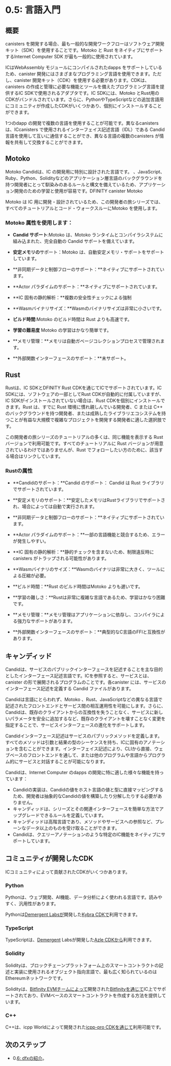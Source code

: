 # 0.5: 言語入門

## 概要

canisters を開発する場合、最も一般的な開発ワークフローはソフトウェア開発キット（SDK）を使用することです。Motoko と Rust をネイティブにサポートするInternet Computer SDK が最も一般的に使用されています。

ICはWebAssembly モジュールにコンパイルされたdapps をサポートしているため、canister 開発にはさまざまなプログラミング言語を使用できます。ただし、canister 開発キット（CDK）を使用する必要があります。CDKは、canisters の作成と管理に必要な機能とツールを備えたプログラミング言語を提供するIC SDKで使用されるアダプタです。IC SDKには、Motoko とRust用のCDKがバンドルされています。さらに、PythonやTypeScriptなどの追加言語用にコミュニティが作成したCDKがいくつかあり、個別にインストールすることができます。

1つのdapp の開発で複数の言語を使用することが可能です。異なるcanisters は、ICcanisters で使用されるインターフェイス記述言語（IDL）である Candid 言語を使用して互いに通信することができ、異なる言語の複数のcanisters が情報を共有して交換することができます。

## Motoko

Motoko Candidは、IC  の開発用に特別に設計された言語です。 、JavaScript、Ruby、Python、Solidityなどのアプリケーション層言語のバックグラウンドを持つ開発者にとって馴染みのあるルールと構文を備えているため、アプリケーション開発のための学習と使用が容易です。DFINITY canister Motoko 

Motoko は IC 用に開発・設計されているため、この開発者の旅シリーズでは、すべてのチュートリアルとコード・ウォークスルーにMotoko を使用します。

### Motoko 属性を使用します：

- **Candid サポート**:Motoko は、Motoko ランタイムとコンパイラシステムに組み込まれた、完全自動の Candid サポートを備えています。

- **安定メモリの**サポート：Motoko は、自動安定メモリ・サポートをサポートしています。

- **非同期データと制御フローのサポート：**ネイティブにサポートされています。

- **Actor パラダイムのサポート：**ネイティブにサポートされています。

- **IC 固有の静的解析：**複数の安全性チェックによる強制

- **Wasmバイナリサイズ：**Wasmのバイナリサイズは非常に小さいです。

- **ビルド時間**:Motoko のビルド時間は Rust よりも高速です。

- **学習の難易度** Motoko の学習はかなり簡単です。

- **メモリ管理：**メモリは自動ガベージコレクションプロセスで管理されます。

- **外部関数インターフェースのサポート：**未サポート。

## Rust

Rustは、IC SDKとDFINITY Rust CDKを通じてICでサポートされています。IC SDKには、ソフトウェアの一部としてRust CDKが自動的に付属していますが、IC SDKがインストールされていない場合は、Rust CDKを個別にインストールできます。Rust は、すでに Rust 環境に慣れ親しんでいる開発者、C または C++ のバックグラウンドを持つ開発者、または成熟したライブラリエコシステムを持つことが有益な大規模で複雑なプロジェクトを開発する開発者に適した選択肢です。

この開発者の旅シリーズのチュートリアルの多くは、同じ機能を表示する Rust バージョンで利用可能です。すべてのチュートリアルに Rust バージョンが用意されているわけではありませんが、Rust でフォローしたい方のために、該当する場合はリンクしています。

### Rustの属性

- **Candidのサポート：**Candid のサポート： Candid は Rust ライブラリでサポートされています。

- **安定メモリのサポート：**安定したメモリはRustライブラリでサポートされ、場合によっては自動で実行されます。

- **非同期データと制御フローのサポート：**ネイティブにサポートされています。

- **Actor パラダイムのサポート：**一部の言語機能と競合するため、エラーが発生しやすい。

- **IC 固有の静的解析：**静的チェックを含まないため、制限違反時にcanisters がトラップされる可能性があります。

- **Wasmバイナリのサイズ：**Wasmのバイナリは非常に大きく、ツールによる圧縮が必要。

- **ビルド時間：**Rust のビルド時間はMotoko よりも遅いです。

- **学習の難しさ：**Rustは非常に複雑な言語であるため、学習はかなり困難です。

- **メモリ管理：**メモリ管理はアプリケーションに依存し、コンパイラによる強力なサポートがあります。

- **外部関数インターフェースのサポート：**典型的なC言語のFFIと互換性があります。

## キャンディッド

Candidは、サービスのパブリックインターフェースを記述することを主な目的としたインターフェース記述言語です。ICを参照すると、サービスとは、canister の形で展開されるプログラムのことです。各canister には、サービスのインターフェース記述を定義する Candid ファイルがあります。

Candidは言語にとらわれず、Motoko 、Rust、JavaScriptなどの異なる言語で記述されたフロントエンドとサービス間の相互運用性を可能にします。さらに、Candidは、既存のクライアントからの互換性を失うことなく、サービスに新しいパラメータを安全に追加するなど、既存のクライアントを壊すことなく変更を指定することで、サービスインターフェースの進化をサポートします。

Candidインターフェース記述はサービスのパブリックメソッドを定義します。すべてのメソッドは引数と結果の型のシーケンスを持ち、ICに固有のアノテーションを含むことができます。インターフェイス記述により、CLIから直接、ウェブベースのフロントエンドを通して、または他のプログラムや言語からプログラム的にサービスと対話することが可能になります。

Candidは、Internet Computer のdapps の開発に特に適した様々な機能を持っています：

- Candidの実装は、Candidの値をホスト言語の値と型に直接マッピングするため、開発者は抽象的なCandidの値を構築したり分解したりする必要がありません。
- キャンディッドは、シリーズとその関連インターフェースを簡単な方法でアップグレードできるルールを定義しています。
- キャンディッドは高階言語であり、メソッドやサービスへの参照など、プレーンなデータ以上のものを受け取ることができます。
- Candidは、クエリーアノテーションのような特定のIC機能をネイティブにサポートしています。

## コミュニティが開発したCDK

ICコミュニティによって貢献されたCDKがいくつかあります。

### Python

Pythonは、ウェブ開発、AI機能、データ分析によく使われる言語です。読みやすく、汎用性があります。

Pythonは[Demergent Labsが](https://github.com/demergent-labs)開発した[Kybra CDKで](https://demergent-labs.github.io/kybra)利用できます。

### TypeScript

TypeScriptは、[Demergent](https://github.com/demergent-labs) Labsが開発した[Azle CDKから](https://demergent-labs.github.io/azle)利用できます。

### Solidity

Solidityは、ブロックチェーンプラットフォーム上のスマートコントラクトの記述と実装に使用されるオブジェクト指向言語で、最も広く知られているのはEthereumネットワークです。

Solidityは、[Bitfinity EVMチームによって](https://bitfinity.network/)開発された[Bitfinityを通じて](https://docs.bitfinity.network/)IC上でサポートされており、EVMベースのスマートコントラクトを作成する方法を提供しています。

### C++

C++は、icpp Worldによって開発された[icpp-pro CDKを通じて](https://docs.icpp.world/)利用可能です。

## 次のステップ

- 0\.[6: dfxの紹介](06-intro-dfx.md)。

<!---
# 0.5: Introduction to languages 

## Overview

When developing canisters, the most common development workflow is to use a software development kit (SDK). The Internet Computer SDK is the most commonly used, which natively supports Motoko and Rust out of the box. 

Since the IC supports dapps that have been compiled into WebAssembly modules, many different programming languages can be used for canister development. However, a canister development kit (CDK) needs to be used. A CDK is an adapter used by the IC SDK that provides a programming language with the necessary features and tools required to create and manage canisters. The IC SDK comes bundled with CDKs for Motoko and Rust. Additionally, there are several community created CDKs for additional languages, such as Python and TypeScript, that can be installed separately. 

It is possible to use multiple languages within a single dapp's development. Different canisters can communicate to one another using the Candid language, which is an interface description language (IDL) used by IC canisters, allowing for multiple canisters in different languages to share and exchange information. 

## Motoko

Motoko is a language that has been specifically designed by DFINITY for canister development on the IC. It supports the unique features and workflows on the IC while providing a robust yet familiar programming environment.  Motoko is easy to learn and use for application development, as it has a familiar set of rules and syntax for developers that have a background with application-layer languages, such as JavaScript, Ruby, Python, or Solidity. 

Since Motoko has been developed and designed for the IC, this developer journey series will use Motoko for all tutorials and code walkthroughs. 

### Motoko attributes:

- **Candid support:** Motoko has fully automatic Candid support that is built into the Motoko runtime and compiler system. 

- **Stable memory support:** Motoko supports automatic stable memory support. 

- **Asynchronous data and control flow support:** Natively supported.

- **Actor paradigm support:** Natively supported.

- **IC-specific static analysis:** Enforced through multiple safety checks. 

- **Wasm binary size:** Wasm binary size is very small. 

- **Build time:** Motoko has a build time faster than Rust. 

- **Learning difficulty:** Learning Motoko is fairly easy. 

- **Memory management:** Memory is managed using an automatic garbage collection process. 

- **Foreign function interface support:** Not yet supported. 

## Rust

Rust is supported on the IC through the IC SDK and the DFINITY Rust CDK. The IC SDK automatically comes with the Rust CDK as part of the software, but the Rust CDK can be installed separately if the IC SDK is not installed. Rust is a good choice for developers who are already familiar with Rust environments, come from a background in C or C++, or are developing large, complex projects that would benefit from having a mature library ecosystem. 

Many of the tutorials in this developer journey series are available in a Rust version that displays identical functionality. These will be linked where applicable for those that want to follow along with Rust, though not all tutorials will have a Rust version. 

### Rust attributes:

- **Candid support:** Candid is supported through Rust libraries, which needs routine manual intervention and conversion. 

- **Stable memory support:** Stable memory is supported through Rust libraries and is automatic in some cases. 

- **Asynchronous data and control flow support:** Natively supported.

- **Actor paradigm support:** Conflicts with some language features, resulting in being error-prone. 

- **IC-specific static analysis:** Does not include static checking, which may result in canisters trapping when violating restrictions.  

- **Wasm binary size:** Wasm binary is very large and requires compression through tools. 

- **Build time:** Rust has a slower build time than Motoko.

- **Learning difficulty:** Learning Rust can be fairly difficult, as the language is quite complex. 

- **Memory management:** Memory management is application specific and has strong support through the compiler. 

- **Foreign function interface support:** Typical C FFI compatibility. 

## Candid

Candid is an interface description language with the primary purpose to describe the public interface of a service. In reference to the IC, a service is a program deployed in the form of a canister.  Each canister has a Candid file that defines the interface description for the service. 

Candid is language-agnostic, allowing for interoperability between frontends and services that are written in different languages, such as Motoko, Rust, or JavaScript. Additionally, Candid supports service interface evolution by specifying changes without breaking existing clients, such as safely adding new parameters to a service without losing compatibility from existing clients.

A Candid interface description defines the public methods for a service. Every method has a sequence of argument and result types, and can include annotations that are specific to the IC. Interface descriptions make it possible to interact with the service directly from the CLI, through a web-based frontend, or programmatically from another program or language.

Candid has a variety of features that make it a particularly good choice for developing dapps on the Internet Computer. These features include:

- Candid's implementations map the Candid value directly to the values and types of the host language, meaning developers do not construct or deconstruct some abstract Candid value. 
- Candid defines rules for how series and their associated interface can be upgraded in a simple manner. 
- Candid is a higher-order language, meaning it can receive more than plain data such as references to methods and services. 
- Candid has native support for specific IC features, such as query annotation. 

## Community developed CDKs

There are several CDKs that have been contributed by the IC community. 

### Python

Python is a popular language for web development, AI functions, and data analysis. It is readable and versatile.

Python is available through the [Kybra CDK](https://demergent-labs.github.io/kybra) developed by [Demergent Labs](https://github.com/demergent-labs). 

### TypeScript

TypeScript is available through the [Azle CDK](https://demergent-labs.github.io/azle) developed by [Demergent Labs](https://github.com/demergent-labs).

### Solidity 

Solidity is an object-oriented language used for writing and implementing smart contracts on blockchain platforms, with the most widely known being the Ethereum network. 

Solidity is supported on the IC through [Bitfinity](https://docs.bitfinity.network/), developed by the [Bitfinity EVM team](https://bitfinity.network/), which provides a way to create EVM-based smart contracts. 

### C++

C++ is available through the [icpp-pro CDK](https://docs.icpp.world/) developed by icpp World.

## Next steps

- [0.6: Introduction to dfx](06-intro-dfx.md).

-->
